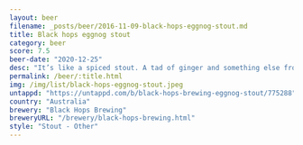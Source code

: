 ```yaml
---
layout: beer
filename: _posts/beer/2016-11-09-black-hops-eggnog-stout.md
title: Black hops eggnog stout
category: beer
score: 7.5
beer-date: "2020-12-25"
desc: "It’s like a spiced stout. A tad of ginger and something else from Christmas"
permalink: /beer/:title.html
img: /img/list/black-hops-eggnog-stout.jpeg
untappd: "https://untappd.com/b/black-hops-brewing-eggnog-stout/775288"
country: "Australia"
brewery: "Black Hops Brewing"
breweryURL: "/brewery/black-hops-brewing.html"
style: "Stout - Other"
---
```

